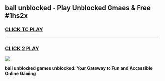 
## ball unblocked - Play Unblocked Gmaes & Free #1hs2x
<h3>
<a href="https://news.freeplayer.one?title=ball_unblocked&ref=24F">CLICK TO PLAY</a></h3>
<hr>

<h3>
<a href="https://news.freeplayer.one?title=ball_unblocked&ref=24F">CLICK 2 PLAY</a>
  
</h3>

<a href="https://news.freeplayer.one?title=ball_unblocked&ref=24F/"><img src="https://clearcache.store/games.png"></a>


**ball unblocked games unblocked: Your Gateway to Fun and Accessible Online Gaming**
